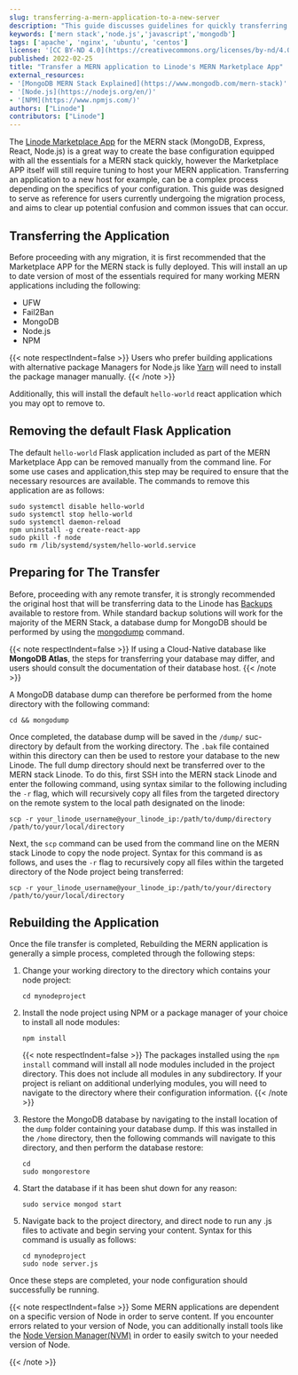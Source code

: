 ```yaml
---
slug: transferring-a-mern-application-to-a-new-server
description: "This guide discusses guidelines for quickly transferring a MERN stack application over to Linode built with Linode's Marketplace App."
keywords: ['mern stack','node.js','javascript','mongodb']
tags: ['apache', 'nginx', 'ubuntu', 'centos']
license: '[CC BY-ND 4.0](https://creativecommons.org/licenses/by-nd/4.0)'
published: 2022-02-25
title: "Transfer a MERN application to Linode's MERN Marketplace App"
external_resources:
- '[MongoDB MERN Stack Explained](https://www.mongodb.com/mern-stack)'
- '[Node.js](https://nodejs.org/en/)'
- '[NPM](https://www.npmjs.com/)'
authors: ["Linode"]
contributors: ["Linode"]
---
```


The [Linode Marketplace App](/docs/products/tools/marketplace/guides/mern-stack/) for the MERN stack (MongoDB, Express, React, Node.js) is a great way to create the base configuration equipped with all the essentials for a MERN stack quickly, however the Marketplace APP itself will still require tuning to host your MERN application. Transferring an application to a new host for example, can be a complex process depending on the specifics of your configuration. This guide was designed to serve as reference for users currently undergoing the migration process, and aims to clear up potential confusion and common issues that can occur.

## Transferring the Application

Before proceeding with any migration, it is first recommended that the Marketplace APP for the MERN stack is fully deployed. This will install an up to date version of most of the essentials required for many working MERN applications including the following:

- UFW
- Fail2Ban
- MongoDB
- Node.js
- NPM

{{< note respectIndent=false >}}
Users who prefer building applications with alternative package Managers for Node.js like [Yarn](/docs/guides/install-and-use-the-yarn-package-manager/) will need to install the package manager manually.
{{< /note >}}

Additionally, this will install the default `hello-world` react application which you may opt to remove to.

## Removing the default Flask Application

The default `hello-world` Flask application included as part of the MERN Marketplace App can be removed manually from the command line. For some use cases and application,this step may be required to ensure that the necessary resources are available. The commands to remove this application are as follows:

    sudo systemctl disable hello-world
    sudo systemctl stop hello-world
    sudo systemctl daemon-reload
    npm uninstall -g create-react-app
    sudo pkill -f node
    sudo rm /lib/systemd/system/hello-world.service

## Preparing for The Transfer

Before, proceeding with any remote transfer, it is strongly recommended the original host that will be transferring data to the Linode has [Backups](/docs/guides/backing-up-your-data/) available to restore from. While standard backup solutions will work for the majority of the MERN Stack, a database dump for MongoDB should be performed by using the [mongodump](https://docs.mongodb.com/database-tools/mongodump/) command.

{{< note respectIndent=false >}}
If using a Cloud-Native database like **MongoDB Atlas**, the steps for transferring your database may differ, and users should consult the documentation of their database host.
{{< /note >}}

A MongoDB database dump can therefore be performed from the home directory with the following command:

    cd && mongodump

Once completed, the database dump will be saved in the `/dump/` suc-directory by default from the working directory. The `.bak` file contained within this directory can then be used to restore your database to the new Linode. The full dump directory should next be transferred over to the MERN stack Linode. To do this, first SSH into the MERN stack Linode and enter the following command, using syntax similar to the following including the `-r` flag, which will recursively copy all files from the targeted directory on the remote system to the local path designated on the linode:

    scp -r your_linode_username@your_linode_ip:/path/to/dump/directory /path/to/your/local/directory

Next, the `scp` command can be used from the command line on the MERN stack Linode to copy the node project. Syntax for this command is as follows, and uses the `-r` flag to recursively copy all files within the targeted directory of the Node project being transferred:

    scp -r your_linode_username@your_linode_ip:/path/to/your/directory /path/to/your/local/directory

## Rebuilding the Application

Once the file transfer is completed, Rebuilding the MERN application is generally a simple process, completed through the following steps:

1. Change your working directory to the directory which contains your node project:

       cd mynodeproject

1. Install the node project using NPM or a package manager of your choice to install all node modules:

       npm install

    {{< note respectIndent=false >}}
The packages installed using the `npm install` command will install all node modules included in the project directory. This does not include all modules in any subdirectory. If your project is reliant on additional underlying modules, you will need to navigate to the directory where their configuration information.
{{< /note >}}

1. Restore the MongoDB database by navigating to the install location of the `dump` folder containing your database dump. If this was installed in the `/home` directory, then the following commands will navigate to this directory, and then perform the database restore:

       cd
       sudo mongorestore

1. Start the database if it has been shut down for any reason:

       sudo service mongod start

1. Navigate back to the project directory, and direct node to run any .js files to activate and begin serving your content. Syntax for this command is usually as follows:

       cd mynodeproject
       sudo node server.js

Once these steps are completed, your node configuration should successfully be running.

{{< note respectIndent=false >}}
Some MERN applications are dependent on a specific version of Node in order to serve content. If you encounter errors related to your version of Node, you can additionally install tools like the [Node Version Manager(NVM)](/docs/guides/how-to-install-use-node-version-manager-nvm/) in order to easily switch to your needed version of Node.

{{< /note >}}













